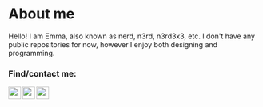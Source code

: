# About me
Hello! I am Emma, also known as nerd, n3rd, n3rd3x3, etc.
I don't have any public repositories for now, however I enjoy both designing and programming.

### Find/contact me:
[<img width="25px" align="left" src="https://www.flaticon.com/svg/static/icons/svg/975/975645.svg" />][website]
[<img width="25px" align="left" src="https://www.svgrepo.com/show/157815/twitter.svg" />][twitter]
[<img width="25px" align="left" src="https://discord.com/assets/f8389ca1a741a115313bede9ac02e2c0.svg" />][Discord]

[website]: https://n3rd3x3.xyz
[twitter]: https://twitter.com/n3rd3x3
[discord]: https://discord.com/invite/CySU3s3
